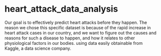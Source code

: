# heart_attack_data_analysis
Our goal is to effectively predict heart attacks before they happen. The reason we chose this specific dataset is because of the rapid increase in heart
attack cases in our country, and we want to figure out the causes and reasons for such a disease to happen, and how it relates to other physiological factors 
in our bodies. using data easily obtainable from Kaggle, a data science company.

